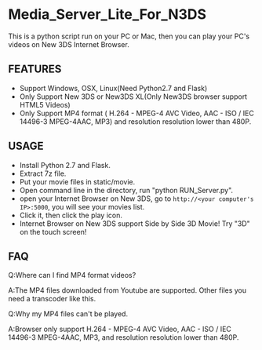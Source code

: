 # Media_Server_Lite_For_N3DS

This is a python script run on your PC or Mac, then you can play your PC's videos on New 3DS Internet Browser.

## FEATURES

- Support Windows, OSX, Linux(Need Python2.7 and Flask)
- Only Support New 3DS or New3DS XL(Only New3DS browser support HTML5 Videos)
- Only Support MP4 format ( H.264 - MPEG-4 AVC Video, AAC - ISO / IEC 14496-3 MPEG-4AAC, MP3) and resolution resolution lower than 480P.

## USAGE

- Install Python 2.7 and Flask.
- Extract 7z file.
- Put your movie files in static/movie.
- Open command line in the directory, run "python RUN_Server.py".
- open your Internet Browser on New 3DS, go to `http://<your computer's IP>:5000`, you will see your movies list.
- Click it, then click the play icon.
- Internet Browser on New 3DS support Side by Side 3D Movie! Try "3D" on the touch screen!

## FAQ

Q:Where can I find MP4 format videos?

A:The MP4 files downloaded from Youtube are supported. Other files you need a transcoder like this.


Q:Why my MP4 files can't be played.

A:Browser only support  H.264 - MPEG-4 AVC Video, AAC - ISO / IEC 14496-3 MPEG-4AAC, MP3, and resolution resolution lower than 480P.

